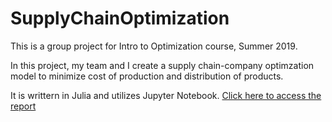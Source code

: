 # SupplyChainOptimization

This is a group project for Intro to Optimization course, Summer 2019.

In this project, my team and I create a supply chain-company optimzation model to minimize cost of production and distribution of products.

It is writtern in Julia and utilizes Jupyter Notebook. [Click here to access the report](https://github.com/yshaheen7/SupplyChainOptimization/blob/master/Final%20Project%20-%20Amanda%20Smith%20Final%20Report%20Sum19%20Lec1.ipynb)
